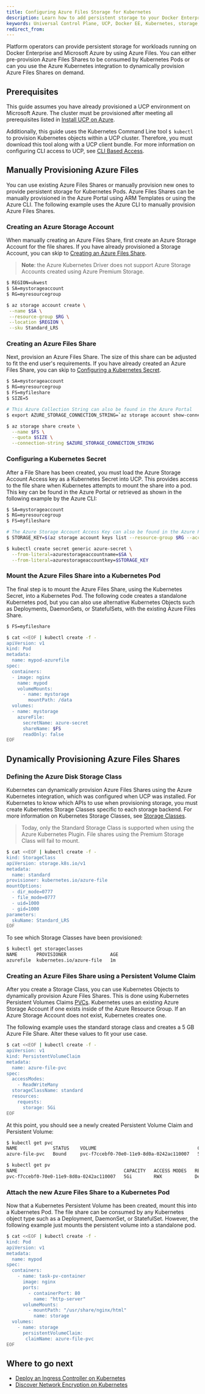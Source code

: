 ```yaml
---
title: Configuring Azure Files Storage for Kubernetes
description: Learn how to add persistent storage to your Docker Enterprise clusters running on Azure with Azure Files.
keywords: Universal Control Plane, UCP, Docker EE, Kubernetes, storage, volume
redirect_from:
---
```


Platform operators can provide persistent storage for workloads running on
Docker Enterprise and Microsoft Azure by using Azure Files. You can either 
pre-provision Azure Files Shares to be consumed by
Kubernetes Pods or can you use the Azure Kubernetes integration to dynamically
provision Azure Files Shares on demand.

## Prerequisites

This guide assumes you have already provisioned a UCP environment on 
Microsoft Azure. The cluster must be provisioned after meeting all 
prerequisites listed in [Install UCP on Azure](/ee/ucp/admin/install/cloudproviders/install-on-azure.md).

Additionally, this guide uses the Kubernetes Command Line tool `$
kubectl` to provision Kubernetes objects within a UCP cluster. Therefore, you must download
this tool along with a UCP client bundle. For more
information on configuring CLI access to UCP, see [CLI Based Access](/ee/ucp/user-access/cli.md).

## Manually Provisioning Azure Files

You can use existing Azure Files Shares or manually provision new ones to
provide persistent storage for Kubernetes Pods. Azure Files Shares can be
manually provisioned in the Azure Portal using ARM Templates or using the Azure
CLI. The following example uses the Azure CLI to manually provision 
Azure Files Shares. 

### Creating an Azure Storage Account

When manually creating an Azure Files Share, first create an Azure
Storage Account for the file shares. If you have already provisioned
a Storage Account, you can skip to [Creating an Azure Files Share](#creating-an-azure-files-share).

> **Note**: the Azure Kubernetes Driver does not support Azure Storage Accounts
> created using Azure Premium Storage. 

```bash
$ REGION=ukwest
$ SA=mystorageaccount
$ RG=myresourcegroup

$ az storage account create \
 --name $SA \
 --resource-group $RG \
 --location $REGION \
 --sku Standard_LRS
```

### Creating an Azure Files Share

Next, provision an Azure Files Share. The size of this share can be
adjusted to fit the end user's requirements. If you have already created an
Azure Files Share, you can skip to [Configuring a Kubernetes
Secret](#configuring-a-kubernetes-secret).

```bash
$ SA=mystorageaccount
$ RG=myresourcegroup
$ FS=myfileshare
$ SIZE=5

# This Azure Collection String can also be found in the Azure Portal
$ export AZURE_STORAGE_CONNECTION_STRING=`az storage account show-connection-string --name $SA --resource-group $RG -o tsv`

$ az storage share create \
  --name $FS \
  --quota $SIZE \
  --connection-string $AZURE_STORAGE_CONNECTION_STRING
```

### Configuring a Kubernetes Secret

After a File Share has been created, you must load the Azure Storage
Account Access key as a Kubernetes Secret into UCP. This provides access to
the file share when Kubernetes attempts to mount the share into a pod. This key
can be found in the Azure Portal or retrieved as shown in the following example by the Azure CLI: 

```bash
$ SA=mystorageaccount
$ RG=myresourcegroup
$ FS=myfileshare

# The Azure Storage Account Access Key can also be found in the Azure Portal
$ STORAGE_KEY=$(az storage account keys list --resource-group $RG --account-name $SA --query "[0].value" -o tsv)

$ kubectl create secret generic azure-secret \
  --from-literal=azurestorageaccountname=$SA \
  --from-literal=azurestorageaccountkey=$STORAGE_KEY
```

### Mount the Azure Files Share into a Kubernetes Pod

The final step is to mount the Azure Files Share, using the Kubernetes Secret, into
a Kubernetes Pod. The following code creates a standalone Kubernetes pod, but you
can also use alternative Kubernetes Objects such as Deployments, DaemonSets, or
StatefulSets, with the existing Azure Files Share.

```bash
$ FS=myfileshare

$ cat <<EOF | kubectl create -f -
apiVersion: v1
kind: Pod
metadata:
  name: mypod-azurefile
spec:
  containers:
  - image: nginx
    name: mypod
    volumeMounts:
      - name: mystorage
        mountPath: /data
  volumes:
  - name: mystorage
    azureFile:
      secretName: azure-secret
      shareName: $FS
      readOnly: false
EOF
```

## Dynamically Provisioning Azure Files Shares

### Defining the Azure Disk Storage Class

Kubernetes can dynamically provision Azure Files Shares using the Azure
Kubernetes integration, which was configured when UCP was installed. For
Kubernetes to know which APIs to use when provisioning storage, you must
create Kubernetes Storage Classes specific to each storage
backend. For more information on Kubernetes Storage Classes, see [Storage
Classes](https://kubernetes.io/docs/concepts/storage/storage-classes/).

> Today, only the Standard Storage Class is supported when using the Azure
> Kubernetes Plugin. File shares using the Premium Storage Class will fail to
> mount. 

```bash
$ cat <<EOF | kubectl create -f -
kind: StorageClass
apiVersion: storage.k8s.io/v1
metadata:
  name: standard
provisioner: kubernetes.io/azure-file
mountOptions:
  - dir_mode=0777
  - file_mode=0777
  - uid=1000
  - gid=1000
parameters:
  skuName: Standard_LRS
EOF
```

To see which Storage Classes have been provisioned:

```bash
$ kubectl get storageclasses
NAME       PROVISIONER                AGE
azurefile  kubernetes.io/azure-file   1m
```

### Creating an Azure Files Share using a Persistent Volume Claim

After you create a Storage Class, you can use Kubernetes
Objects to dynamically provision Azure Files Shares. This is done using
Kubernetes Persistent Volumes Claims
[PVCs](https://kubernetes.io/docs/concepts/storage/persistent-volumes/#introduction).
Kubernetes uses an existing Azure Storage Account if one exists inside of the 
Azure Resource Group. If an Azure Storage Account does not exist,
Kubernetes creates one. 

The following example uses the standard storage class and creates a 5 GB Azure
File Share. Alter these values to fit your use case. 

```bash
$ cat <<EOF | kubectl create -f -
apiVersion: v1
kind: PersistentVolumeClaim
metadata:
  name: azure-file-pvc
spec:
  accessModes:
    - ReadWriteMany
  storageClassName: standard
  resources:
    requests:
      storage: 5Gi
EOF
```

At this point, you should see a newly created Persistent Volume Claim and Persistent Volume: 

```bash
$ kubectl get pvc
NAME             STATUS    VOLUME                                     CAPACITY   ACCESS MODES   STORAGECLASS   AGE
azure-file-pvc   Bound     pvc-f7ccebf0-70e0-11e9-8d0a-0242ac110007   5Gi        RWX            standard       22s

$ kubectl get pv
NAME                                       CAPACITY   ACCESS MODES   RECLAIM POLICY   STATUS    CLAIM                    STORAGECLASS   REASON    AGE
pvc-f7ccebf0-70e0-11e9-8d0a-0242ac110007   5Gi        RWX            Delete           Bound     default/azure-file-pvc   standard                 2m
```

### Attach the new Azure Files Share to a Kubernetes Pod

Now that a Kubernetes Persistent Volume has been created, mount this into
a Kubernetes Pod. The file share can be consumed by any Kubernetes object type
such as a Deployment, DaemonSet, or StatefulSet. However, the following
example just mounts the persistent volume into a standalone pod.

```bash
$ cat <<EOF | kubectl create -f -
kind: Pod
apiVersion: v1
metadata:
  name: mypod
spec:
  containers:
    - name: task-pv-container
      image: nginx
      ports:
        - containerPort: 80
          name: "http-server"
      volumeMounts:
        - mountPath: "/usr/share/nginx/html"
          name: storage
  volumes:
    - name: storage
      persistentVolumeClaim:
       claimName: azure-file-pvc
EOF
```

## Where to go next

- [Deploy an Ingress Controller on
  Kubernetes](/ee/ucp/kubernetes/layer-7-routing/)
- [Discover Network Encryption on
  Kubernetes](/ee/ucp/kubernetes/kubernetes-network-encryption/)
